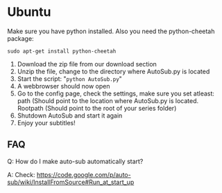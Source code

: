 # Ubuntu #

Make sure you have python installed. Also you need the python-cheetah package:
```
sudo apt-get install python-cheetah
```

  1. Download the zip file from our download section
  1. Unzip the file, change to the directory where AutoSub.py is located
  1. Start the script: "` python AutoSub.py `"
  1. A webbrowser should now open
  1. Go to the config page, check the settings, make sure you set atleast: path (Should point to the location where AutoSub.py is located. Rootpath (Should point to the root of your series folder)
  1. Shutdown AutoSub and start it again
  1. Enjoy your subtitles!

## FAQ ##
Q: How do I make auto-sub automatically start?

A: Check: https://code.google.com/p/auto-sub/wiki/InstallFromSource#Run_at_start_up